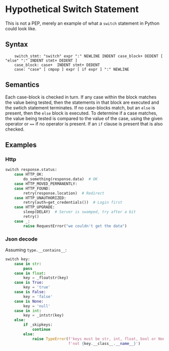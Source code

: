 # Hypothetical Switch Statement

This is not a PEP, merely an example of what a `switch` statement in Python could look like.

## Syntax

```
    switch_stmt: "switch" expr ":" NEWLINE INDENT case_block+ DEDENT [ "else" ":" INDENT stmt+ DEDENT ]
    case_block: case+  INDENT stmt+ DEDENT
    case: "case" [ cmpop ] expr [ if expr ] ":" NEWLINE
```

## Semantics

Each case-block is checked in turn. If any case within the block matches the value being tested, then the statements in that block are executed and the swtich statement terminates. If no case-blocks match, but an `else` is present, then the `else` block is executed.
To determine if a case matches, the value being tested is compared to the value of the case, using the given operator or `==` if no operator is present. If an `if` clause is present that is also checked.

## Examples

### Http

```python
switch response.status:
    case HTTP_OK:
        do_something(response.data)  # OK
    case HTTP_MOVED_PERMANENTLY:
    case HTTP_FOUND:
        retry(response.location)  # Redirect
    case HTTP_UNAUTHORIZED:
        retry(auth=get_credentials())  # Login first
    case HTTP_UPGRADE:
        sleep(DELAY)  # Server is swamped, try after a bit
        retry()
    case _:
        raise RequestError("we couldn't get the data")
```

### Json decode

Assuming `type.__contains__`:

```python
switch key:
    case in str:
        pass
    case in float:
        key = _floatstr(key)
    case is True:
        key = 'true'
    case is False:
        key = 'false'
    case is None:
        key = 'null'
    case in int:
        key = _intstr(key)
    else:
        if _skipkeys:
            continue
        else:
            raise TypeError(f'keys must be str, int, float, bool or None, '
                            f'not {key.__class__.__name__}')
```